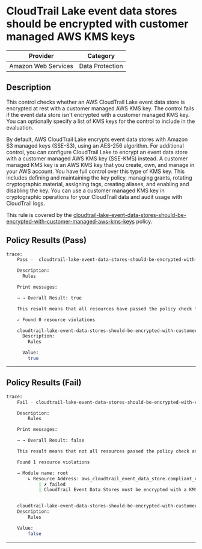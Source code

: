 # CloudTrail Lake event data stores should be encrypted with customer managed AWS KMS keys

| Provider            |  Category |
|---------------------| --------- |
| Amazon Web Services |  Data Protection  |

## Description

This control checks whether an AWS CloudTrail Lake event data store is encrypted at rest with a customer managed AWS KMS key. The control fails if the event data store isn't encrypted with a customer managed KMS key. You can optionally specify a list of KMS keys for the control to include in the evaluation.

By default, AWS CloudTrail Lake encrypts event data stores with Amazon S3 managed keys (SSE-S3), using an AES-256 algorithm. For additional control, you can configure CloudTrail Lake to encrypt an event data store with a customer managed AWS KMS key (SSE-KMS) instead. A customer managed KMS key is an AWS KMS key that you create, own, and manage in your AWS account. You have full control over this type of KMS key. This includes defining and maintaining the key policy, managing grants, rotating cryptographic material, assigning tags, creating aliases, and enabling and disabling the key. You can use a customer managed KMS key in cryptographic operations for your CloudTrail data and audit usage with CloudTrail logs.

This rule is covered by the [cloudtrail-lake-event-data-stores-should-be-encrypted-with-customer-managed-aws-kms-keys](https://github.com/hashicorp/policy-library-NIST-Policy-Set-for-AWS-Terraform/blob/main/policies/cloudtrail/cloudtrail-lake-event-data-stores-should-be-encrypted-with-customer-managed-aws-kms-keys.sentinel) policy.

## Policy Results (Pass)
```bash
trace:
    Pass -  cloudtrail-lake-event-data-stores-should-be-encrypted-with-customer-managed-aws-kms-keys.sentinel

    Description:
      Rules

    Print messages:

    → → Overall Result: true

    This result means that all resources have passed the policy check for the policy cloudtrail-lake-event-data-stores-should-be-encrypted-with-customer-managed-aws-kms-keys.

    ✓ Found 0 resource violations

    cloudtrail-lake-event-data-stores-should-be-encrypted-with-customer-managed-aws-kms-keys.sentinel:39:1 - Rule "main"
      Description:
        Rules

      Value:
        true

```

---

## Policy Results (Fail)
```bash
trace:
    Fail - cloudtrail-lake-event-data-stores-should-be-encrypted-with-customer-managed-aws-kms-keys.sentinel

    Description:
        Rules

    Print messages:

    → → Overall Result: false

    This result means that not all resources passed the policy check and the protected behavior is not allowed for the policy cloudtrail-lake-event-data-stores-should-be-encrypted-with-customer-managed-aws-kms-keys.

    Found 1 resource violations

    → Module name: root
        ↳ Resource Address: aws_cloudtrail_event_data_store.compliant_event_data_store
            | ✗ failed
            | CloudTrail Event Data Stores must be encrypted with a KMS key. Specify a valid KMS key ID in the 'kms_key_id' attribute.


    cloudtrail-lake-event-data-stores-should-be-encrypted-with-customer-managed-aws-kms-keys.sentinel:38:1 - Rule "main"
    Description:
        Rules

    Value:
        false

```

---
